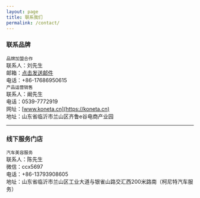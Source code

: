 ```yaml
---
layout: page
title: 联系我们
permalink: /contact/
---
```

### 联系品牌
`品牌加盟合作`  
联系人：刘先生  
邮箱：[点击发送邮件](mailto:{{site.email}})  
电话：+86-17686950615  
`产品运营销售`  
联系人：阚先生  
电话：0539-7772919  
网址：[www.koneta.cn](https://koneta.cn)  
地址：山东省临沂市兰山区齐鲁e谷电商产业园  

*** 

### 线下服务门店
`汽车美容服务`   
联系人：陈先生  
微信：ccx5697  
电话：+86-13793908605  
地址：山东省临沂市兰山区工业大道与银雀山路交汇西200米路南（柯尼特汽车服务）


